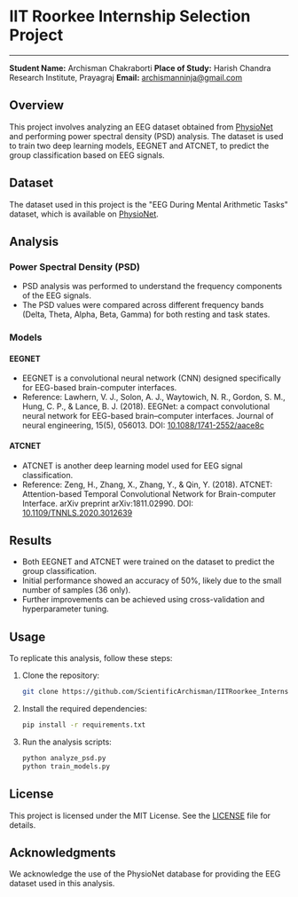 
# IIT Roorkee Internship Selection Project
---

**Student Name:** Archisman Chakraborti
**Place of Study:** Harish Chandra Research Institute, Prayagraj
**Email:** archismanninja@gmail.com


## Overview
This project involves analyzing an EEG dataset obtained from [PhysioNet](https://physionet.org/content/eegmat/1.0.0/) and performing power spectral density (PSD) analysis. The dataset is used to train two deep learning models, EEGNET and ATCNET, to predict the group classification based on EEG signals.

## Dataset
The dataset used in this project is the "EEG During Mental Arithmetic Tasks" dataset, which is available on [PhysioNet](https://physionet.org/content/eegmat/1.0.0/).

## Analysis
### Power Spectral Density (PSD)
- PSD analysis was performed to understand the frequency components of the EEG signals.
- The PSD values were compared across different frequency bands (Delta, Theta, Alpha, Beta, Gamma) for both resting and task states.

### Models
#### EEGNET
- EEGNET is a convolutional neural network (CNN) designed specifically for EEG-based brain-computer interfaces.
- Reference: Lawhern, V. J., Solon, A. J., Waytowich, N. R., Gordon, S. M., Hung, C. P., & Lance, B. J. (2018). EEGNet: a compact convolutional neural network for EEG-based brain–computer interfaces. Journal of neural engineering, 15(5), 056013. DOI: [10.1088/1741-2552/aace8c](https://iopscience.iop.org/article/10.1088/1741-2552/aace8c)

#### ATCNET
- ATCNET is another deep learning model used for EEG signal classification.
- Reference: Zeng, H., Zhang, X., Zhang, Y., & Qin, Y. (2018). ATCNET: Attention-based Temporal Convolutional Network for Brain-computer Interface. arXiv preprint arXiv:1811.02990. DOI: [10.1109/TNNLS.2020.3012639](https://ieeexplore.ieee.org/document/9166687)

## Results
- Both EEGNET and ATCNET were trained on the dataset to predict the group classification.
- Initial performance showed an accuracy of 50%, likely due to the small number of samples (36 only).
- Further improvements can be achieved using cross-validation and hyperparameter tuning.

## Usage
To replicate this analysis, follow these steps:
1. Clone the repository:
   ```sh
   git clone https://github.com/ScientificArchisman/IITRoorkee_Internship.git
   ```
2. Install the required dependencies:
   ```sh
   pip install -r requirements.txt
   ```
3. Run the analysis scripts:
   ```sh
   python analyze_psd.py
   python train_models.py
   ```

## License
This project is licensed under the MIT License. See the [LICENSE](LICENSE) file for details.

## Acknowledgments
We acknowledge the use of the PhysioNet database for providing the EEG dataset used in this analysis.

